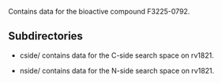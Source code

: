 Contains data for the bioactive compound F3225-0792.

## Subdirectories

- cside/ contains data for the C-side search space on rv1821.

- nside/ contains data for the N-side search space on rv1821.

